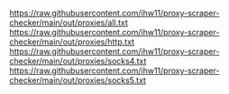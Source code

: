 https://raw.githubusercontent.com/ihw11/proxy-scraper-checker/main/out/proxies/all.txt
https://raw.githubusercontent.com/ihw11/proxy-scraper-checker/main/out/proxies/http.txt
https://raw.githubusercontent.com/ihw11/proxy-scraper-checker/main/out/proxies/socks4.txt
https://raw.githubusercontent.com/ihw11/proxy-scraper-checker/main/out/proxies/socks5.txt
